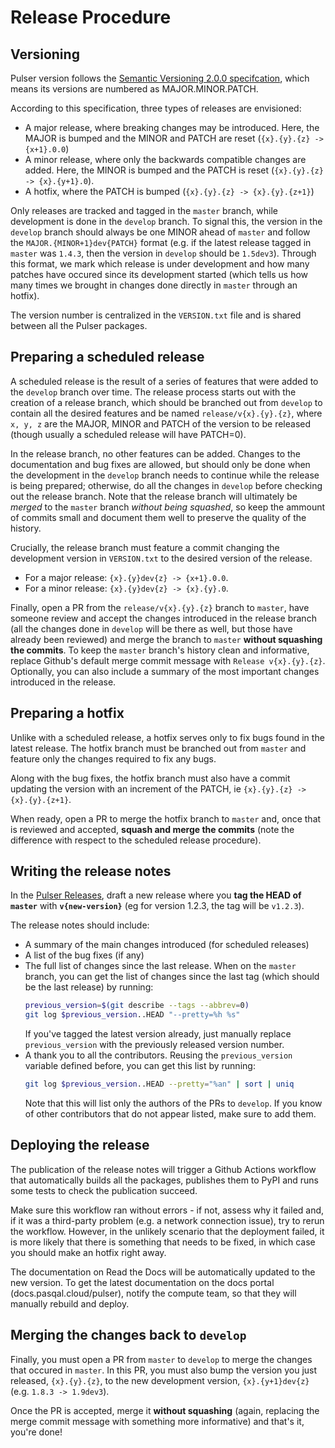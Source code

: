 # Release Procedure

## Versioning

Pulser version follows the [Semantic Versioning 2.0.0 specifcation](https://semver.org/spec/v2.0.0.html), which means its versions are numbered as MAJOR.MINOR.PATCH.

According to this specification, three types of releases are envisioned:

- A major release, where breaking changes may be introduced. Here, the MAJOR is bumped and the MINOR and PATCH are reset (`{x}.{y}.{z} -> {x+1}.0.0`)
- A minor release, where only the backwards compatible changes are added. Here, the MINOR is bumped and the PATCH is reset (`{x}.{y}.{z} -> {x}.{y+1}.0`).
- A hotfix, where the PATCH is bumped (`{x}.{y}.{z} -> {x}.{y}.{z+1}`)

Only releases are tracked and tagged in the `master` branch, while development is done in the `develop` branch. To signal this, the version in the `develop` branch should always be one MINOR ahead of `master` and follow the `MAJOR.{MINOR+1}dev{PATCH}` format (e.g. if the latest release tagged in `master` was `1.4.3`, then the version in `develop` should be `1.5dev3`). Through this format, we mark which release is under development and how many patches have occured since its development started (which tells us how many times we brought in changes done directly in `master` through an hotfix).

The version number is centralized in the `VERSION.txt` file and is shared between all the Pulser packages.

## Preparing a scheduled release

A scheduled release is the result of a series of features that were added to the `develop` branch over time. The release process starts out with the creation of a release branch, which should be branched out from `develop` to contain all the desired features and be named `release/v{x}.{y}.{z}`, where `x, y, z` are the MAJOR, MINOR and PATCH of the version to be released (though usually a scheduled release will have PATCH=0).

In the release branch, no other features can be added. Changes to the documentation and bug fixes are allowed, but should only be done when the development in the `develop` branch needs to continue while the release is being prepared; otherwise, do all the changes in `develop` before checking out the release branch. Note that the release branch will ultimately be *merged* to the `master` branch *without being squashed*, so keep the ammount of commits small and document them well to preserve the quality of the history.

Crucially, the release branch must feature a commit changing the development version in `VERSION.txt` to the desired version of the release.

- For a major release: `{x}.{y}dev{z} -> {x+1}.0.0`.
- For a minor release: `{x}.{y}dev{z} -> {x}.{y}.0`.

Finally, open a PR from the `release/v{x}.{y}.{z}` branch to `master`, have someone review and accept the changes introduced in the release branch (all the changes done in `develop` will be there as well, but those have already been reviewed) and merge the branch to `master` **without squashing the commits**. To keep the `master` branch's history clean and informative, replace Github's default merge commit message with `Release v{x}.{y}.{z}`. Optionally, you can also include a summary of the most important changes introduced in the release.


## Preparing a hotfix

Unlike with a scheduled release, a hotfix serves only to fix bugs found in the latest release. The hotfix branch must be branched out from `master` and feature only the changes required to fix any bugs.

Along with the bug fixes, the hotfix branch must also have a commit updating the version with an increment of the PATCH, ie `{x}.{y}.{z} -> {x}.{y}.{z+1}`.

When ready, open a PR to merge the hotfix branch to `master` and, once that is reviewed and accepted, **squash and merge the commits** (note the difference with respect to the scheduled release procedure).


## Writing the release notes

In the [Pulser Releases](https://github.com/pasqal-io/Pulser/releases), draft a new release where you **tag the HEAD of `master`** with **`v{new-version}`** (eg for version 1.2.3, the tag will be `v1.2.3`).

The release notes should include:

- A summary of the main changes introduced (for scheduled releases)
- A list of the bug fixes (if any)
- The full list of changes since the last release. When on the `master` branch, you can get the list of changes since the last tag (which should be the last release) by running:
    ```bash
    previous_version=$(git describe --tags --abbrev=0)
    git log $previous_version..HEAD "--pretty=%h %s"
    ```
    If you've tagged the latest version already, just manually replace `previous_version` with the previously released version number.
- A thank you to all the contributors. Reusing the `previous_version` variable defined before, you can get this list by running:
    ```bash
    git log $previous_version..HEAD --pretty="%an" | sort | uniq
    ```
    Note that this will list only the authors of the PRs to `develop`. If you know of other contributors that do not appear listed, make sure to add them.


## Deploying the release

The publication of the release notes will trigger a Github Actions workflow that automatically builds all the packages, publishes them to PyPI and runs some tests to check the publication succeed.

Make sure this workflow ran without errors - if not, assess why it failed and, if it was a third-party problem (e.g. a network connection issue), try to rerun the workflow.
However, in the unlikely scenario that the deployment failed, it is more likely that there is something that needs to be fixed, in which case you should make an hotfix right away.

The documentation on Read the Docs will be automatically updated to the new version. To get the latest documentation on the docs portal (docs.pasqal.cloud/pulser), notify the compute team, so that they will manually rebuild and deploy.

## Merging the changes back to `develop`

Finally, you must open a PR from `master` to `develop` to merge the changes that occured in `master`. In this PR, you must also bump the version you just released, `{x}.{y}.{z}`, to the new development version, `{x}.{y+1}dev{z}` (e.g. `1.8.3 -> 1.9dev3`).

Once the PR is accepted, merge it **without squashing** (again, replacing the merge commit message with something more informative) and that's it, you're done!
